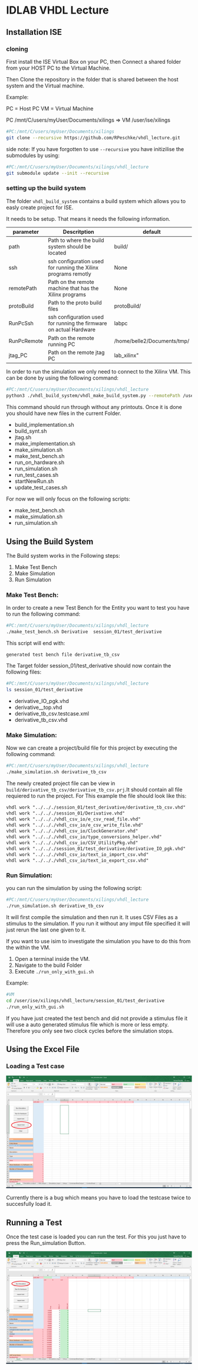 # IDLAB VHDL Lecture


## Installation  ISE

### cloning
First install the ISE Virtual Box on your PC, then Connect a shared folder from your HOST PC to the Virtual Machine.

Then Clone the repository in the folder that is shared between the host system and the Virtual machine.

Example:

PC = Host PC
VM = Virtual Machine 

PC /mnt/C/users/myUser/Documents/xilings   => VM /user/ise/xilings 

```bash
#PC:/mnt/C/users/myUser/Documents/xilings 
git clone --recursive https://github.com/RPeschke/vhdl_lecture.git
```

side note: 
If you have forgotten to use ```--recursive``` you have initizilise the submodules by using:

```bash
#PC:/mnt/C/users/myUser/Documents/xilings/vhdl_lecture
git submodule update --init --recursive
```

### setting up the build system

The folder ```vhdl_build_system``` contains a build system which allows you to easly create project for ISE.

It needs to be setup. That means it needs the following information.



| parameter | Descritption| default |
|---|----| ---| 
|path | Path to where the build system should be located | build/ |
| ssh | ssh configuration used for running the Xilinx programs remotly |  None  | 
| remotePath | Path on the remote machine that has the Xilinx programs | None | 
|protoBuild | Path to the proto build files | protoBuild/ |
| RunPcSsh | ssh configuration used for running the firmware on actual Hardware | labpc |
| RunPcRemote | Path on the remote running PC | /home/belle2/Documents/tmp/ |
| jtag_PC | Path on the remote jtag PC | lab_xilinx"|


In order to run the simulation we only need to connect to the Xilinx VM. This can be done by using the following command:



```bash
#PC:/mnt/C/users/myUser/Documents/xilings/vhdl_lecture
python3 ./vhdl_build_system/vhdl_make_build_system.py --remotePath /user/ise/xilings/vhdl_lecture --ssh xilinx
```


This command should run through without any printouts. Once it is done you should have new files in the current Folder.

- build_implementation.sh 
- build_synt.sh 
- jtag.sh 
- make_implementation.sh 
-  make_simulation.sh 
-  make_test_bench.sh  
-  run_on_hardware.sh
-  run_simulation.sh        
-  run_test_cases.sh        
-  startNewRun.sh         
-  update_test_cases.sh


For now we will only focus on the following scripts:

-  make_test_bench.sh  
-  make_simulation.sh 
-  run_simulation.sh        

## Using the Build System


The Build system works in the Following steps:

1. Make Test Bench
2. Make Simulation 
3. Run Simulation

### Make Test Bench:

In order to create a new Test Bench for the Entity you want to test you have to run the following command:

```bash 
#PC:/mnt/C/users/myUser/Documents/xilings/vhdl_lecture
./make_test_bench.sh Derivative  session_01/test_derivative
```

This script will end with:
```
generated test bench file derivative_tb_csv
``` 

The Target folder session_01/test_derivative should now contain the following files:
```bash
#PC:/mnt/C/users/myUser/Documents/xilings/vhdl_lecture
ls session_01/test_derivative
```

- derivative_IO_pgk.vhd  
- derivative__top.vhd 
- derivative_tb_csv.testcase.xml 
- derivative_tb_csv.vhd


### Make Simulation:

Now we can create a project/build file for this project by executing the following command:

```bash
#PC:/mnt/C/users/myUser/Documents/xilings/vhdl_lecture
./make_simulation.sh derivative_tb_csv
```

The newly created project file can be view in ```build/derivative_tb_csv/derivative_tb_csv.prj```.It should contain all file requiered to run the project. For This example the file should look like this:


```
vhdl work "../.././session_01/test_derivative/derivative_tb_csv.vhd"
vhdl work "../.././session_01/Derivative.vhd"
vhdl work "../.././vhdl_csv_io/e_csv_read_file.vhd"
vhdl work "../.././vhdl_csv_io/e_csv_write_file.vhd"
vhdl work "../.././vhdl_csv_io/ClockGenerator.vhd"
vhdl work "../.././vhdl_csv_io/type_conversions_helper.vhd"
vhdl work "../.././vhdl_csv_io/CSV_UtilityPkg.vhd"
vhdl work "../.././session_01/test_derivative/derivative_IO_pgk.vhd"
vhdl work "../.././vhdl_csv_io/text_io_import_csv.vhd"
vhdl work "../.././vhdl_csv_io/text_io_export_csv.vhd"
```


### Run Simulation:
you can run the simulation by using the following script:

```bash
#PC:/mnt/C/users/myUser/Documents/xilings/vhdl_lecture
./run_simulation.sh derivative_tb_csv
```

It will first compile the simulation and then run it. It uses CSV Files as a stimulus to the simulation. If you run it without any imput file specified it will just rerun the last one given to it. 

If you want to use isim to investigate the simulation you have to do this from the within the VM.


1. Open a terminal inside the VM. 
1. Navigate to the build Folder
1. Execute ```./run_only_with_gui.sh```

Example:

```Bash
#VM
cd /user/ise/xilings/vhdl_lecture/session_01/test_derivative
./run_only_with_gui.sh
```

If you have just created the test bench and did not provide a stimulus file it will use a auto generated stimulus file which is more or less empty. Therefore you only see two clock cycles before the simulation stops. 


## Using the Excel File



### Loading a Test case

![Loading Test Case](doc/excel_load_test.png)

Currently there is a bug which means you have to load the testcase twice to succesfully load it.


## Running a Test

Once the test case is loaded you can run the test. For this you just have to press the Run_simulation Button.


![Running Test Case](doc/excel_run_test.png)